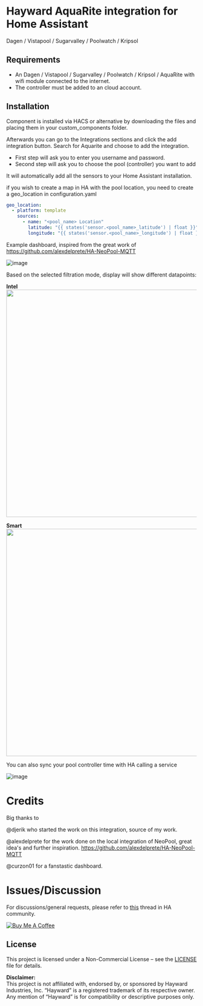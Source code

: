 # Hayward AquaRite integration for Home Assistant
Dagen / Vistapool / Sugarvalley / Poolwatch / Kripsol

## Requirements
- An Dagen / Vistapool / Sugarvalley / Poolwatch / Kripsol / AquaRite with wifi module connected to the internet.
- The controller must be added to an cloud account.

## Installation
Component is installed via HACS or alternative by downloading the files and placing them in your custom_components folder.

Afterwards you can go to the Integrations sections and click the add integration button. Search for Aquarite and choose to add the integration.

- First step will ask you to enter you username and password. 
- Second step will ask you to choose the pool (controller) you want to add

It will automatically add all the sensors to your Home Assistant installation.

if you wish to create a map in HA with the pool location, you need to create a geo_location in configuration.yaml

```yaml
geo_location:
  - platform: template
    sources:
      - name: "<pool_name> Location"
        latitude: "{{ states('sensor.<pool_name>_latitude') | float }}"
        longitude: "{{ states('sensor.<pool_name>_longitude') | float }}"
```

Example dashboard, inspired from the great work of https://github.com/alexdelprete/HA-NeoPool-MQTT

![image](https://github.com/user-attachments/assets/11c6467f-6a9e-4469-af36-3613e40a6b92)

Based on the selected filtration mode, display will show different datapoints:

**Intel**
<br>
<img src="https://github.com/user-attachments/assets/c5a3b070-072d-421b-955f-a41667d738b7" width="600">

**Smart**
<br>
<img src="https://github.com/user-attachments/assets/b9cb0f21-34a3-4c25-9332-02eee6988963" width="600">

You can also sync your pool controller time with HA calling a service

![image](https://github.com/user-attachments/assets/5b9896b1-b5b8-481f-933e-4e7482072fab)

# Credits

Big thanks to 

@djerik who started the work on this integration, source of my work.

@alexdelprete for the work done on the local integration of NeoPool, great idea's and further inspiration. https://github.com/alexdelprete/HA-NeoPool-MQTT

@curzon01 for a fanstastic dashboard.

# Issues/Discussion

For discussions/general requests, please refer to [this](https://community.home-assistant.io/t/custom-component-hayward-aquarite/728136) thread in HA community.

<a href="https://buymeacoffee.com/fdebrus" target="_blank"><img src="https://www.buymeacoffee.com/assets/img/custom_images/black_img.png" alt="Buy Me A Coffee" style="height: auto !important;width: auto !important;" ></a><br>

## License

This project is licensed under a Non-Commercial License – see the [LICENSE](LICENSE) file for details.

**Disclaimer:**  
This project is not affiliated with, endorsed by, or sponsored by Hayward Industries, Inc. “Hayward” is a registered trademark of its respective owner. Any mention of “Hayward” is for compatibility or descriptive purposes only.
